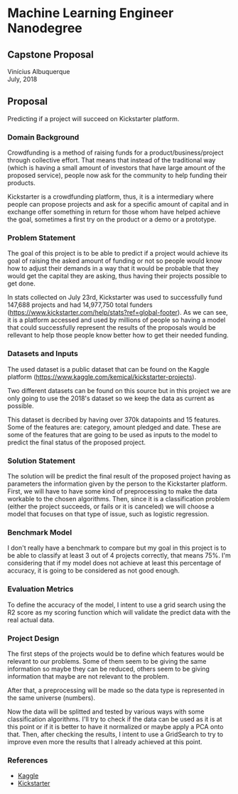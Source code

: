 # Machine Learning Engineer Nanodegree
## Capstone Proposal
Vinícius Albuquerque  
July, 2018

## Proposal
Predicting if a project will succeed on Kickstarter platform.

### Domain Background
Crowdfunding is a method of raising funds for a product/business/project through collective effort. That means that instead of the traditional way (which is having a small amount of investors that have large amount of the proposed service), people now ask for the community to help funding their products.

Kickstarter is a crowdfunding platform, thus, it is a intermediary where people can propose projects and ask for a specific amount of capital and in exchange offer something in return for those whom have helped achieve the goal, sometimes a first try on the product or a demo or a prototype.

### Problem Statement

The goal of this project is to be able to predict if a project would achieve its goal of raising the asked amount of funding or not so people would know how to adjust their demands in a way that it would be probable that they would get the capital they are asking, thus having their projects possible to get done. 

In stats collected on July 23rd, Kickstarter was used to successfully fund 147,688 projects and had 14,977,750 total funders (https://www.kickstarter.com/help/stats?ref=global-footer). As we can see, it is a platform accessed and used by millions of people so having a model that could successfully represent the results of the proposals would be rellevant to help those people know better how to get their needed funding. 


### Datasets and Inputs

The used dataset is a public dataset that can be found on the Kaggle platform (https://www.kaggle.com/kemical/kickstarter-projects).

Two different datasets can be found on this source but in this project we are only going to use the 2018's dataset so we keep the data as current as possible.

This dataset is decribed by having over 370k datapoints and 15 features. Some of the features are: category, amount pledged and date. These are some of the features that are going to be used as inputs to the model to predict the final status of the proposed project.

### Solution Statement

The solution will be predict the final result of the proposed project having as parameters the information given by the person to the Kickstarter platform. First, we will have to have some kind of preprocessing to make the data workable to the chosen algorithms. Then, since it is a classification problem (either the project succeeds, or fails or it is canceled) we will choose a model that focuses on that type of issue, such as logistic regression.

### Benchmark Model

I don't really have a benchmark to compare but my goal in this project is to be able to classify at least 3 out of 4 projects correctly, that means 75%. I'm considering that if my model does not achieve at least this percentage of accuracy, it is going to be considered as not good enough.

### Evaluation Metrics

To define the accuracy of the model, I intent to use a grid search using the R2 score as my scoring function which will validate the predict data with the real actual data.

### Project Design

The first steps of the projects would be to define which features would be relevant to our problems. Some of them seem to be giving the same information so maybe they can be reduced, others seem to be giving information that maybe are not relevant to the problem.

After that, a preprocessing will be made so the data type is represented in the same universe (numbers).

Now the data will be splitted and tested by various ways with some classification algorithms. I'll try to check if the data can be used as it is at this point or if it is better to have it normalized or maybe apply a PCA onto that. Then, after checking the results, I intent to use a GridSearch to try to improve even more the results that I already achieved at this point.

### References

- [Kaggle](https://www.kaggle.com/kemical/kickstarter-projects)
- [Kickstarter](https://www.kickstarter.com)
